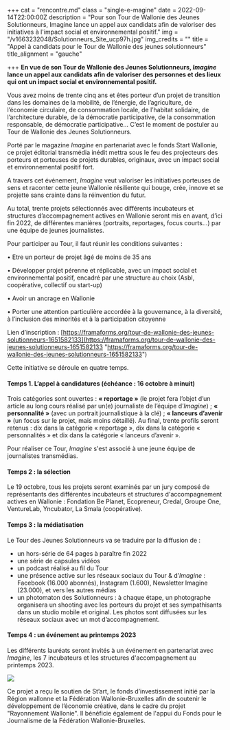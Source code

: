 +++
cat = "rencontre.md"
class = "single-e-magine"
date = 2022-09-14T22:00:00Z
description = "Pour son Tour de Wallonie des Jeunes Solutionneurs, Imagine lance un appel aux candidats afin de valoriser des initiatives à l'impact social et environnemental positif."
img = "/v1663232048/Solutionneurs_Site_ucp97h.jpg"
img_credits = ""
title = "Appel à candidats pour le Tour de Wallonie des jeunes solutionneurs"
title_alignment = "gauche"

+++
**En vue de son Tour de Wallonie des Jeunes Solutionneurs, _Imagine_ lance un appel aux candidats afin de valoriser des personnes et des lieux qui ont un impact social et environnemental positif.**

Vous avez moins de trente cinq ans et êtes porteur d’un projet de transition dans les domaines de la mobilité, de l’énergie, de l’agriculture, de l’économie circulaire, de consommation locale, de l’habitat solidaire, de l’architecture durable, de la démocratie participative, de la consommation responsable, de démocratie participative… C’est le moment de postuler au Tour de Wallonie des Jeunes Solutionneurs.

Porté par le magazine _Imagine_ en partenariat avec le fonds Start Wallonie, ce projet éditorial transmédia inédit mettra sous le feu des projecteurs des porteurs et porteuses de projets durables, originaux, avec un impact social et environnemental positif fort.

A travers cet événement, _Imagine_ veut valoriser les initiatives porteuses de sens et raconter cette jeune Wallonie résiliente qui bouge, crée, innove et se projette sans crainte dans la réinvention du futur.

Au total, trente projets sélectionnés avec différents incubateurs et structures d’accompagnement actives en Wallonie seront mis en avant, d’ici fin 2022, de différentes manières (portraits, reportages, focus courts…) par une équipe de jeunes journalistes.

Pour participer au Tour, il faut réunir les conditions suivantes :

• Etre un porteur de projet âgé de moins de 35 ans

• Développer projet pérenne et réplicable, avec un impact social et environnemental positif, encadré par une structure au choix (Asbl, coopérative, collectif ou start-up)

• Avoir un ancrage en Wallonie

• Porter une attention particulière accordée à la gouvernance, à la diversité, à l’inclusion des minorités et à la participation citoyenne

Lien d’inscription : [https://framaforms.org/tour-de-wallonie-des-jeunes-solutionneurs-1651582133](https://framaforms.org/tour-de-wallonie-des-jeunes-solutionneurs-1651582133 "https://framaforms.org/tour-de-wallonie-des-jeunes-solutionneurs-1651582133")

Cette initiative se déroule en quatre temps.

#### **Temps 1. L’appel à candidatures (échéance : 16 octobre à minuit)**

Trois catégories sont ouvertes : **« reportage »** (le projet fera l’objet d’un article au long cours réalisé par un(e) journaliste de l’équipe d’_Imagine_) ; **« personnalité »** (avec un portrait journalistique à la clé) ; **« lanceurs d’avenir »** (un focus sur le projet, mais moins détaillé). Au final, trente profils seront retenus : dix dans la catégorie « reportage », dix dans la catégorie « personnalités » et dix dans la catégorie « lanceurs d’avenir ».

Pour réaliser ce Tour, _Imagine_ s'est associé à une jeune équipe de journalistes transmédias.

#### **Temps 2 : la sélection**

Le 19 octobre, tous les projets seront examinés par un jury composé de représentants des différentes incubateurs et structures d'accompagnement actives en Wallonie : Fondation Be Planet, Ecopreneur, Credal, Groupe One, VentureLab, Yncubator, La Smala (coopérative).

#### **Temps 3 : la médiatisation**

Le Tour des Jeunes Solutionneurs va se traduire par la diffusion de :

* un hors-série de 64 pages à paraître fin 2022
* une série de capsules vidéos
* un podcast réalisé au fil du Tour
* une présence active sur les réseaux sociaux du Tour & d’_Imagine_ : Facebook (16.000 abonnés), Instagram (1.600), Newsletter Imagine (23.000), et vers les autres médias
* un photomaton des Solutionneurs : à chaque étape, un photographe organisera un shooting avec les porteurs du projet et ses sympathisants dans un studio mobile et original. Les photos sont diffusées sur les réseaux sociaux avec un mot d’accompagnement.

#### **Temps 4 : un événement au printemps 2023**

Les différents lauréats seront invités à un événement en partenariat avec _Imagine_, les 7 incubateurs et les structures d'accompagnement au printemps 2023.

![](https://res.cloudinary.com/drg3m95yg/image/upload/c_limit,dpr_auto,q_70,w_1000,f_auto/v1663849498/Planche-contact-1_rl12k5.jpg)

Ce projet a reçu le soutien de St’art, le fonds d’investissement initié par la Région wallonne et la Fédération Wallonie-Bruxelles afin de soutenir le développement de l’économie créative, dans le cadre du projet "Rayonnement Wallonie". Il bénéficie également de l'appui du Fonds pour le Journalisme de la Fédération Wallonie-Bruxelles.